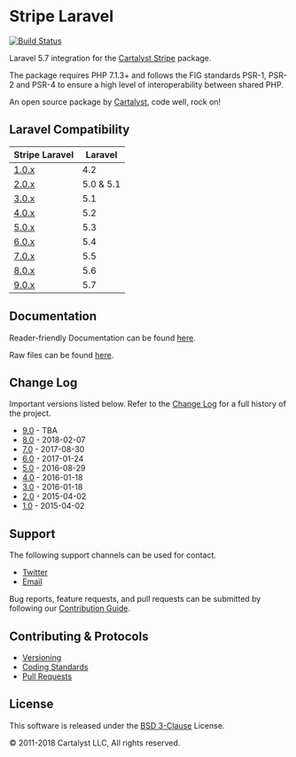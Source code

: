 # Stripe Laravel

[![Build Status](https://travis-ci.org/cartalyst/stripe-laravel.svg?branch=9.0)](https://travis-ci.org/cartalyst/stripe-laravel)

Laravel 5.7 integration for the [Cartalyst Stripe](https://cartalyst.com/manual/stripe/2.0) package.

The package requires PHP 7.1.3+ and follows the FIG standards PSR-1, PSR-2 and PSR-4 to ensure a high level of interoperability between shared PHP.

An open source package by [Cartalyst](https://cartalyst.com), code well, rock on!

## Laravel Compatibility

Stripe Laravel                                                | Laravel
------------------------------------------------------------- | ----------------
[1.0.x](https://github.com/cartalyst/stripe-laravel/tree/1.0) | 4.2
[2.0.x](https://github.com/cartalyst/stripe-laravel/tree/2.0) | 5.0 & 5.1
[3.0.x](https://github.com/cartalyst/stripe-laravel/tree/3.0) | 5.1
[4.0.x](https://github.com/cartalyst/stripe-laravel/tree/4.0) | 5.2
[5.0.x](https://github.com/cartalyst/stripe-laravel/tree/5.0) | 5.3
[6.0.x](https://github.com/cartalyst/stripe-laravel/tree/6.0) | 5.4
[7.0.x](https://github.com/cartalyst/stripe-laravel/tree/7.0) | 5.5
[8.0.x](https://github.com/cartalyst/stripe-laravel/tree/8.0) | 5.6
[9.0.x](https://github.com/cartalyst/stripe-laravel/tree/9.0) | 5.7

## Documentation

Reader-friendly Documentation can be found [here](https://cartalyst.com/manual/stripe-laravel/9.0).

Raw files can be found [here](https://github.com/cartalyst/stripe-laravel/tree/docs/9.0).

## Change Log

Important versions listed below. Refer to the [Change Log](CHANGELOG.md) for a full history of the project.

- [9.0](CHANGELOG.md) - TBA
- [8.0](CHANGELOG.md) - 2018-02-07
- [7.0](CHANGELOG.md) - 2017-08-30
- [6.0](CHANGELOG.md) - 2017-01-24
- [5.0](CHANGELOG.md) - 2016-08-29
- [4.0](CHANGELOG.md) - 2016-01-18
- [3.0](CHANGELOG.md) - 2016-01-18
- [2.0](CHANGELOG.md) - 2015-04-02
- [1.0](CHANGELOG.md) - 2015-04-02

## Support

The following support channels can be used for contact.

- [Twitter](https://twitter.com/cartalyst)
- [Email](mailto:help@cartalyst.com)

Bug reports, feature requests, and pull requests can be submitted by following our [Contribution Guide](CONTRIBUTING.md).

## Contributing & Protocols

- [Versioning](CONTRIBUTING.md#versioning)
- [Coding Standards](CONTRIBUTING.md#coding-standards)
- [Pull Requests](CONTRIBUTING.md#pull-requests)

## License

This software is released under the [BSD 3-Clause](LICENSE) License.

© 2011-2018 Cartalyst LLC, All rights reserved.
